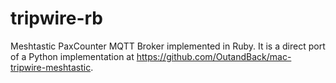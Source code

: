 # tripwire-rb
Meshtastic PaxCounter MQTT Broker implemented in Ruby. It is a direct port of a Python implementation at https://github.com/OutandBack/mac-tripwire-meshtastic.
